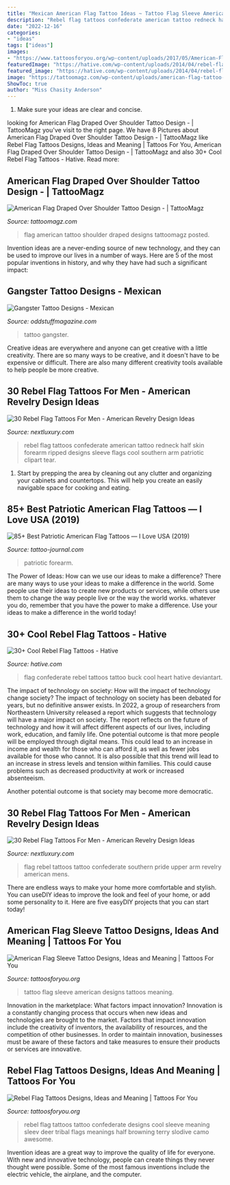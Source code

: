 ```yaml
---
title: "Mexican American Flag Tattoo Ideas ~ Tattoo Flag Sleeve American Designs Tattoos Meaning"
description: "Rebel flag tattoos confederate american tattoo redneck half skin forearm ripped designs sleeve flags cool southern arm patriotic clipart tear"
date: "2022-12-16"
categories:
- "ideas"
tags: ["ideas"]
images:
- "https://www.tattoosforyou.org/wp-content/uploads/2017/05/American-Flag-Sleeve-Tattoo-Designs.jpg"
featuredImage: "https://hative.com/wp-content/uploads/2014/04/rebel-flag-tattoos/35-confederate-flag-with-a-buck.jpg"
featured_image: "https://hative.com/wp-content/uploads/2014/04/rebel-flag-tattoos/35-confederate-flag-with-a-buck.jpg"
image: "https://tattoomagz.com/wp-content/uploads/american-flag-tattoo-designs-shoulder-tattoo-3-american-flag-draped-over-shoulder-american-flag-18661.jpg"
ShowToc: true
author: "Miss Chasity Anderson"
---
```



1. Make sure your ideas are clear and concise.

	

		
looking for American Flag Draped Over Shoulder Tattoo Design - | TattooMagz you've visit to the right page. We have 8 Pictures about American Flag Draped Over Shoulder Tattoo Design - | TattooMagz like Rebel Flag Tattoos Designs, Ideas and Meaning | Tattoos For You, American Flag Draped Over Shoulder Tattoo Design - | TattooMagz and also 30+ Cool Rebel Flag Tattoos - Hative. Read more:
		
    
## American Flag Draped Over Shoulder Tattoo Design - | TattooMagz

<img loading=lazy src="https://tattoomagz.com/wp-content/uploads/american-flag-tattoo-designs-shoulder-tattoo-3-american-flag-draped-over-shoulder-american-flag-18661.jpg" onerror="this.onerror=null;this.src='https://tse1.mm.bing.net/th?id=OIP.ct6SyYpH2lT7J_Sf_ZL8AQHaKs&amp;pid=15.1';" alt="American Flag Draped Over Shoulder Tattoo Design - | TattooMagz">

_Source: tattoomagz.com_

>flag american tattoo shoulder draped designs tattoomagz posted. 

	

Invention ideas are a never-ending source of new technology, and they can be used to improve our lives in a number of ways. Here are 5 of the most popular inventions in history, and why they have had such a significant impact:

    
## Gangster Tattoo Designs - Mexican

<img loading=lazy src="https://oddstuffmagazine.com/wp-content/uploads/2013/09/Mexican-tattoo-designs-7-531x800.jpg" onerror="this.onerror=null;this.src='https://tse2.mm.bing.net/th?id=OIP.AeofST1O_Qt9iX7l5UfeMwHaLK&amp;pid=15.1';" alt="Gangster Tattoo Designs - Mexican">

_Source: oddstuffmagazine.com_

>tattoo gangster. 

	

Creative ideas are everywhere and anyone can get creative with a little creativity. There are so many ways to be creative, and it doesn't have to be expensive or difficult. There are also many different creativity tools available to help people be more creative.

    
## 30 Rebel Flag Tattoos For Men - American Revelry Design Ideas

<img loading=lazy src="https://nextluxury.com/wp-content/uploads/guys-ripped-skin-confederate-rebel-flag-tattoos-on-forearm.jpg" onerror="this.onerror=null;this.src='https://tse3.mm.bing.net/th?id=OIP.uvxurDsjmlor-3vnGbbrUgHaFj&amp;pid=15.1';" alt="30 Rebel Flag Tattoos For Men - American Revelry Design Ideas">

_Source: nextluxury.com_

>rebel flag tattoos confederate american tattoo redneck half skin forearm ripped designs sleeve flags cool southern arm patriotic clipart tear. 

	

1. Start by prepping the area by cleaning out any clutter and organizing your cabinets and countertops. This will help you create an easily navigable space for cooking and eating.

    
## 85+ Best Patriotic American Flag Tattoos — I Love USA (2019)

<img loading=lazy src="https://tattoo-journal.com/wp-content/uploads/2015/07/american-flag-tattoo-23.jpg" onerror="this.onerror=null;this.src='https://tse4.mm.bing.net/th?id=OIP.jujNM-omS77BomO23c0U7wHaHa&amp;pid=15.1';" alt="85+ Best Patriotic American Flag Tattoos — I Love USA (2019)">

_Source: tattoo-journal.com_

>patriotic forearm. 

	

The Power of Ideas: How can we use our ideas to make a difference?
There are many ways to use your ideas to make a difference in the world. Some people use their ideas to create new products or services, while others use them to change the way people live or the way the world works. whatever you do, remember that you have the power to make a difference. Use your ideas to make a difference in the world today!

    
## 30+ Cool Rebel Flag Tattoos - Hative

<img loading=lazy src="https://hative.com/wp-content/uploads/2014/04/rebel-flag-tattoos/35-confederate-flag-with-a-buck.jpg" onerror="this.onerror=null;this.src='https://tse2.mm.bing.net/th?id=OIP.Cw_auIGfOQmy9jcCKA3EHwHaIj&amp;pid=15.1';" alt="30+ Cool Rebel Flag Tattoos - Hative">

_Source: hative.com_

>flag confederate rebel tattoos tattoo buck cool heart hative deviantart. 

	

The impact of technology on society: How will the impact of technology change society?
The impact of technology on society has been debated for years, but no definitive answer exists. In 2022, a group of researchers from Northeastern University released a report which suggests that technology will have a major impact on society. The report reflects on the future of technology and how it will affect different aspects of our lives, including work, education, and family life. 
One potential outcome is that more people will be employed through digital means. This could lead to an increase in income and wealth for those who can afford it, as well as fewer jobs available for those who cannot. It is also possible that this trend will lead to an increase in stress levels and tension within families. This could cause problems such as decreased productivity at work or increased absenteeism. 

Another potential outcome is that society may become more democratic.

    
## 30 Rebel Flag Tattoos For Men - American Revelry Design Ideas

<img loading=lazy src="https://nextluxury.com/wp-content/uploads/upper-arm-male-with-confederate-flag-tattoo.jpg" onerror="this.onerror=null;this.src='https://tse4.mm.bing.net/th?id=OIP.uF2LWbodK9kQtgXikuURrwHaHa&amp;pid=15.1';" alt="30 Rebel Flag Tattoos For Men - American Revelry Design Ideas">

_Source: nextluxury.com_

>flag rebel tattoos tattoo confederate southern pride upper arm revelry american mens. 

	

There are endless ways to make your home more comfortable and stylish. You can useDIY ideas to improve the look and feel of your home, or add some personality to it. Here are five easyDIY projects that you can start today!

    
## American Flag Sleeve Tattoo Designs, Ideas And Meaning | Tattoos For You

<img loading=lazy src="https://www.tattoosforyou.org/wp-content/uploads/2017/05/American-Flag-Sleeve-Tattoo-Designs.jpg" onerror="this.onerror=null;this.src='https://tse2.mm.bing.net/th?id=OIP._oeJMrGHfhxlecUt6kYpSQHaI4&amp;pid=15.1';" alt="American Flag Sleeve Tattoo Designs, Ideas and Meaning | Tattoos For You">

_Source: tattoosforyou.org_

>tattoo flag sleeve american designs tattoos meaning. 

	

Innovation in the marketplace: What factors impact innovation?
Innovation is a constantly changing process that occurs when new ideas and technologies are brought to the market. Factors that impact innovation include the creativity of inventors, the availability of resources, and the competition of other businesses. In order to maintain innovation, businesses must be aware of these factors and take measures to ensure their products or services are innovative.

    
## Rebel Flag Tattoos Designs, Ideas And Meaning | Tattoos For You

<img loading=lazy src="http://www.tattoosforyou.org/wp-content/uploads/2013/11/Rebel-Flag-Tattoo.jpg" onerror="this.onerror=null;this.src='https://tse4.mm.bing.net/th?id=OIP.l_0u82i0SBia1yaN4umLzAHaJ6&amp;pid=15.1';" alt="Rebel Flag Tattoos Designs, Ideas and Meaning | Tattoos For You">

_Source: tattoosforyou.org_

>rebel flag tattoos tattoo confederate designs cool sleeve meaning sleev deer tribal flags meanings half browning terry slodive camo awesome. 

	

Invention ideas are a great way to improve the quality of life for everyone. With new and innovative technology, people can create things they never thought were possible. Some of the most famous inventions include the electric vehicle, the airplane, and the computer.

